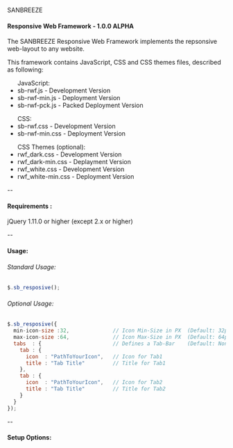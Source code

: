SANBREEZE
#### Responsive Web Framework - 1.0.0 ALPHA

The SANBREEZE Responsive Web Framework implements the repsonsive web-layout to any website.

This framework contains JavaScript, CSS and CSS themes files, described as following:

<ul>JavaScript:
<li>sb-rwf.js         - Development Version</li>
<li>sb-rwf-min.js     - Deployment Version</li>
<li>sb-rwf-pck.js     - Packed Deployment Version</li>
</ul>

<ul>CSS:
<li>sb-rwf.css        - Development Version</li>
<li>sb-rwf-min.css    - Deployment Version</li>
</ul>

<ul>CSS Themes (optional):
<li>rwf_dark.css      - Development Version</li>
<li>rwf_dark-min.css  - Deplayment Version</li>
<li>rwf_white.css     - Development Version</li>
<li>rwf_white-min.css - Deployment Version</li>
</ul>

--

#### Requirements  :
  jQuery 1.11.0 or higher (except 2.x or higher)
  
--

#### Usage:
###### Standard Usage:
``` javascript
$.sb_resposive();
```

###### Optional Usage:
```javascript
$.sb_resposive({
  min-icon-size :32,              // Icon Min-Size in PX  (Default: 32px)
  max-icon-size :64,              // Icon Max-Size in PX  (Default: 64px)
  tabs  : {                       // Defines a Tab-Bar    (Default: None)
    tab : {
      icon  : "PathToYourIcon",   // Icon for Tab1
      title : "Tab Title"         // Title for Tab1
    },
    tab : {
      icon  : "PathToYourIcon",   // Icon for Tab2
      title : "Tab Title"         // Title for Tab2
    }
  }
});
```

--

#### Setup Options:
